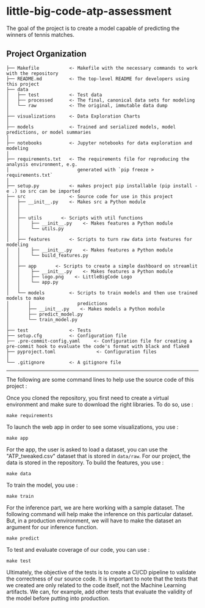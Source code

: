 little-big-code-atp-assessment
==============================

The goal of the project is to create a model capable of predicting the winners of tennis matches.

Project Organization
------------

    ├── Makefile           <- Makefile with the necessary commands to work with the repository
    ├── README.md          <- The top-level README for developers using this project
    ├── data
    │   ├── test           <- Test data
    │   ├── processed      <- The final, canonical data sets for modeling
    │   └── raw            <- The original, immutable data dump
    │
    ├── visualizations     <- Data Exploration Charts
    │
    ├── models             <- Trained and serialized models, model predictions, or model summaries
    │
    ├── notebooks          <- Jupyter notebooks for data exploration and modeling
    │
    ├── requirements.txt   <- The requirements file for reproducing the analysis environment, e.g.
    │                         generated with `pip freeze > requirements.txt`
    │
    ├── setup.py           <- makes project pip installable (pip install -e .) so src can be imported
    ├── src                <- Source code for use in this project
    │   ├── __init__.py    <- Makes src a Python module
    │   │
    │   │
    │   ├── utils       <- Scripts with util functions
    │   │    ├── __init__.py    <- Makes features a Python module 
    │   │    └── utils.py
    │   │
    │   ├── features       <- Scripts to turn raw data into features for modeling
    │   │    ├── __init__.py    <- Makes features a Python module 
    │   │    └── build_features.py
    │   │
    │   ├── app       <- Scripts to create a simple dashboard on streamlit
    │   │    ├── __init__.py    <- Makes features a Python module 
    │   │    ├── logo.png    <- LittleBigCode Logo 
    │   │    └── app.py
    │   │
    │   └── models         <- Scripts to train models and then use trained models to make
    │       │                 predictions
    │       ├── __init__.py    <- Makes models a Python module  
    │       ├── predict_model.py
    │       └── train_model.py
    │
    ├── test               <- Tests
    ├── setup.cfg          <- Configuration file
    ├── .pre-commit-config.yaml     <- Configuration file for creating a pre-commit hook to evaluate the code's format with black and flake8
    ├── pyproject.toml               <- Configuration files
    │
    └── .gitignore         <- A gitignore file


--------

The following are some command lines to help use the source code of this project : 

Once you cloned the repository, you first need to create a virtual environment and make sure to download the right libraries. To do so, use :
```
make requirements
```
To launch the web app in order to see some visualizations, you use : 
```
make app
```
For the app, the user is asked to load a dataset, you can use the "ATP_tweaked.csv" dataset that is stored in `data/raw`.
For our project, the data is stored in the repository. To build the features, you use :
```
make data
```
To train the model, you use :
```
make train
```
For the inference part, we are here working with a sample dataset. The following command will help make the inference on this particular dataset. 
But, in a production environment, we will have to make the dataset an argument for our inference function. 
```
make predict
```
To test and evaluate coverage of our code, you can use :
```
make test
```
Ultimately, the objective of the tests is to create a CI/CD pipeline to validate the correctness of our source code. It is important to note that the tests 
that we created are only related to the code itself, not the Machine Learning artifacts. 
We can, for example, add other tests that evaluate the validity of the model before putting into production. 